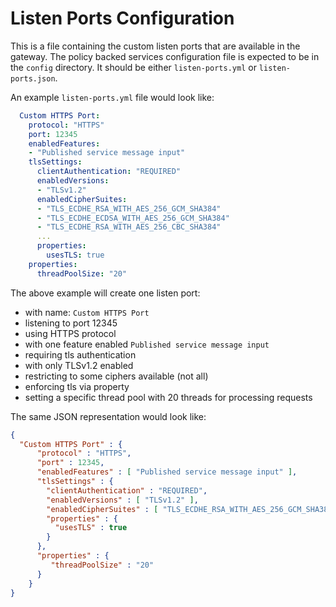 # Listen Ports Configuration
This is a file containing the custom listen ports that are available in the gateway.
The policy backed services configuration file is expected to be in the `config` directory. It should be either `listen-ports.yml` or `listen-ports.json`.

An example `listen-ports.yml` file would look like:
```yaml
  Custom HTTPS Port:
    protocol: "HTTPS"
    port: 12345
    enabledFeatures:
    - "Published service message input"
    tlsSettings:
      clientAuthentication: "REQUIRED"
      enabledVersions:
      - "TLSv1.2"
      enabledCipherSuites:
      - "TLS_ECDHE_RSA_WITH_AES_256_GCM_SHA384"
      - "TLS_ECDHE_ECDSA_WITH_AES_256_GCM_SHA384"
      - "TLS_ECDHE_RSA_WITH_AES_256_CBC_SHA384"
      ...
      properties:
        usesTLS: true
    properties:
      threadPoolSize: "20"
  ```
The above example will create one listen port:
* with name: `Custom HTTPS Port`
* listening to port 12345
* using HTTPS protocol
* with one feature enabled `Published service message input`
* requiring tls authentication
* with only TLSv1.2 enabled
* restricting to some ciphers available (not all)
* enforcing tls via property
* setting a specific thread pool with 20 threads for processing requests
          
The same JSON representation would look like:
```json
{
  "Custom HTTPS Port" : {
      "protocol" : "HTTPS",
      "port" : 12345,
      "enabledFeatures" : [ "Published service message input" ],
      "tlsSettings" : {
        "clientAuthentication" : "REQUIRED",
        "enabledVersions" : [ "TLSv1.2" ],
        "enabledCipherSuites" : [ "TLS_ECDHE_RSA_WITH_AES_256_GCM_SHA384", "TLS_ECDHE_ECDSA_WITH_AES_256_GCM_SHA384", "TLS_ECDHE_RSA_WITH_AES_256_CBC_SHA384" ],
        "properties" : {
          "usesTLS" : true
        }
      },
      "properties" : { 
         "threadPoolSize" : "20"
      }
    }
}
```